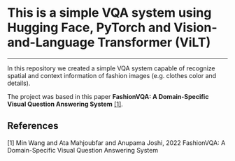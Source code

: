 # This is a simple VQA system using Hugging Face, PyTorch and Vision-and-Language Transformer (ViLT)
-------------

In this repository we created a simple VQA system capable of recognize spatial and context information of fashion images (e.g. clothes color and details). 

The project was based in this paper **FashionVQA: A Domain-Specific Visual Question Answering System** [[1]](#1).




## References
<a id="1">[1]</a> 
Min Wang and Ata Mahjoubfar and Anupama Joshi, 2022
FashionVQA: A Domain-Specific Visual Question Answering System
